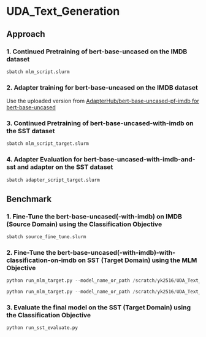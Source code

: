 # UDA_Text_Generation

## Approach

### 1. Continued Pretraining of bert-base-uncased on the IMDB dataset

```bash
sbatch mlm_script.slurm
```

### 2. Adapter training for bert-base-uncased on the IMDB dataset

Use the uploaded version from [AdapterHub/bert-base-uncased-pf-imdb for bert-base-uncased](https://huggingface.co/AdapterHub/bert-base-uncased-pf-imdb)

### 3. Continued Pretraining of bert-base-uncased-with-imdb on the SST dataset

```bash
sbatch mlm_script_target.slurm
```

### 4. Adapter Evaluation for bert-base-uncased-with-imdb-and-sst and adapter on the SST dataset

```bash
sbatch adapter_script_target.slurm
```

## Benchmark

### 1. Fine-Tune the bert-base-uncased(-with-imdb) on IMDB (Source Domain) using the Classification Objective
```bash
sbatch source_fine_tune.slurm
```

### 2. Fine-Tune the bert-base-uncased(-with-imdb)-with-classification-on-imdb on SST (Target Domain) using the MLM Objective

```python
python run_mlm_target.py --model_name_or_path /scratch/yk2516/UDA_Text_Generation/source_finetune_vanilla --dataset_name sst --dataset_config_name default --do_train --do_eval --output_dir /scratch/yk2516/UDA_Text_Generation/source_finetune_vanilla_then_mlm_output --cache_dir /scratch/yk2516/cache
```


```python
python run_mlm_target.py --model_name_or_path /scratch/yk2516/UDA_Text_Generation/source_finetune_after_imdb_mlm --dataset_name sst --dataset_config_name default --do_train --do_eval --output_dir /scratch/yk2516/UDA_Text_Generation/source_finetune_after_imdb_mlm_then_mlm_output --cache_dir /scratch/yk2516/cache
```

### 3. Evaluate the final model on the SST (Target Domain) using the Classification Objective
```python
python run_sst_evaluate.py
```


